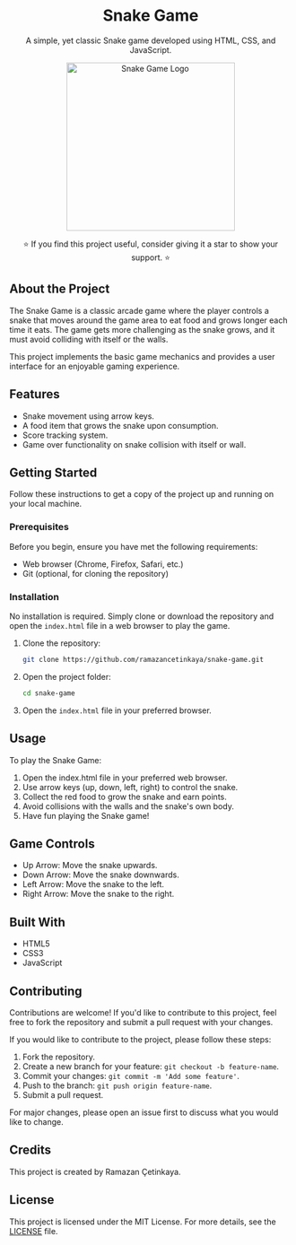 <h1 align="center">Snake Game</h1>

<p align="center">
  A simple, yet classic Snake game developed using HTML, CSS, and JavaScript.
</p>

<p align="center">
  <img src="https://repository-images.githubusercontent.com/183939474/32233200-b648-11eb-8dc5-f83ad8a71a8a" width="300" alt="Snake Game Logo">
</p>

<p align="center">
  ⭐️ If you find this project useful, consider giving it a star to show your support. ⭐
</p>

## About the Project

The Snake Game is a classic arcade game where the player controls a snake that moves around the game area to eat food and grows longer each time it eats. The game gets more challenging as the snake grows, and it must avoid colliding with itself or the walls.

This project implements the basic game mechanics and provides a user interface for an enjoyable gaming experience.

## Features

- Snake movement using arrow keys.
- A food item that grows the snake upon consumption.
- Score tracking system.
- Game over functionality on snake collision with itself or wall.

## Getting Started

Follow these instructions to get a copy of the project up and running on your local machine.

### Prerequisites

Before you begin, ensure you have met the following requirements:

- Web browser (Chrome, Firefox, Safari, etc.)
- Git (optional, for cloning the repository)

### Installation

No installation is required. Simply clone or download the repository and open the `index.html` file in a web browser to play the game.

1. Clone the repository:

    ```bash
    git clone https://github.com/ramazancetinkaya/snake-game.git
    ```

2. Open the project folder:

    ```bash
    cd snake-game
    ```

3. Open the `index.html` file in your preferred browser.

## Usage

To play the Snake Game:

1. Open the index.html file in your preferred web browser.
2. Use arrow keys (up, down, left, right) to control the snake.
3. Collect the red food to grow the snake and earn points.
4. Avoid collisions with the walls and the snake's own body.
5. Have fun playing the Snake game!

## Game Controls

- Up Arrow: Move the snake upwards.
- Down Arrow: Move the snake downwards.
- Left Arrow: Move the snake to the left.
- Right Arrow: Move the snake to the right.

## Built With

- HTML5
- CSS3
- JavaScript

## Contributing

Contributions are welcome! If you'd like to contribute to this project, feel free to fork the repository and submit a pull request with your changes.

If you would like to contribute to the project, please follow these steps:

1. Fork the repository.
2. Create a new branch for your feature: `git checkout -b feature-name`.
3. Commit your changes: `git commit -m 'Add some feature'`.
4. Push to the branch: `git push origin feature-name`.
5. Submit a pull request.

For major changes, please open an issue first to discuss what you would like to change.

## Credits

This project is created by Ramazan Çetinkaya.

## License

This project is licensed under the MIT License. For more details, see the [LICENSE](LICENSE) file.
